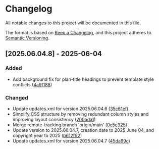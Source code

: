 # Changelog

All notable changes to this project will be documented in this file.

The format is based on [Keep a Changelog](https://keepachangelog.com/en/1.0.0/),
and this project adheres to [Semantic Versioning](https://semver.org/spec/v2.0.0.html).

## [2025.06.04.8] - 2025-06-04

### Added

* Add background fix for plan-title headings to prevent template style conflicts ([4a9f188](https://github.com/N6REJ/mod_bears_pricing_tables/commit/4a9f188))

### Changed

* Update updates.xml for version 2025.06.04.6 ([35c61ef](https://github.com/N6REJ/mod_bears_pricing_tables/commit/35c61ef))
* Simplify CSS structure by removing redundant column styles and improving layout consistency ([200ada1](https://github.com/N6REJ/mod_bears_pricing_tables/commit/200ada1))
* Merge remote-tracking branch 'origin/main' ([0e5c325](https://github.com/N6REJ/mod_bears_pricing_tables/commit/0e5c325))
* Update version to 2025.06.04.7, creation date to 2025 June 04, and copyright year to 2025 ([b612f92](https://github.com/N6REJ/mod_bears_pricing_tables/commit/b612f92))
* Update updates.xml for version 2025.06.04.7 ([45da69c](https://github.com/N6REJ/mod_bears_pricing_tables/commit/45da69c))

